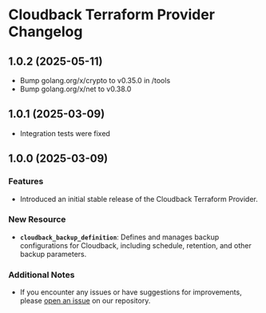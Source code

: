 # Cloudback Terraform Provider Changelog

## 1.0.2 (2025-05-11)

- Bump golang.org/x/crypto to v0.35.0 in /tools
- Bump golang.org/x/net to v0.38.0

## 1.0.1 (2025-03-09)

- Integration tests were fixed

## 1.0.0 (2025-03-09)

### Features

- Introduced an initial stable release of the Cloudback Terraform Provider.

### New Resource

- **`cloudback_backup_definition`**: Defines and manages backup configurations for Cloudback, including schedule, retention, and other backup parameters.

### Additional Notes

- If you encounter any issues or have suggestions for improvements, please [open an issue](https://github.com/cloudback/terraform-provider-cloudback/issues/new) on our repository.
